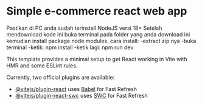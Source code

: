 # Simple e-commerce react web app

Pastikan di PC anda sudah terinstall NodeJS versi 18+
Setelah mendownload kode ini buka terminal pada folder yang anda download ini
kemudian install package node modules.
cara install:
-extract zip nya
-buka terminal
-ketik: npm install
-ketik lagi: npm run dev

This template provides a minimal setup to get React working in Vite with HMR and some ESLint rules.

Currently, two official plugins are available:

- [@vitejs/plugin-react](https://github.com/vitejs/vite-plugin-react/blob/main/packages/plugin-react/README.md) uses [Babel](https://babeljs.io/) for Fast Refresh
- [@vitejs/plugin-react-swc](https://github.com/vitejs/vite-plugin-react-swc) uses [SWC](https://swc.rs/) for Fast Refresh
